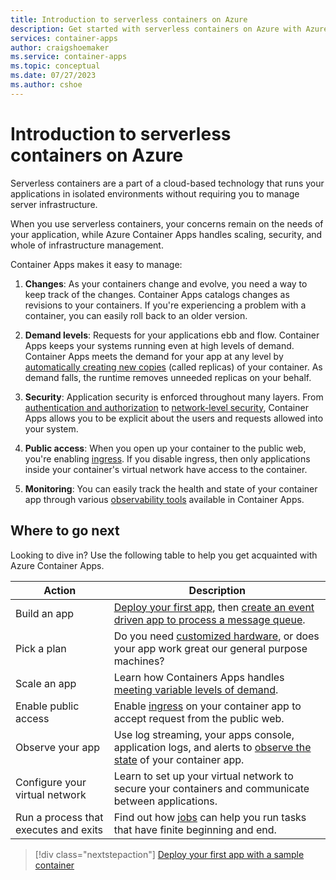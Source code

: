 ```yaml
---
title: Introduction to serverless containers on Azure
description: Get started with serverless containers on Azure with Azure Container Apps
services: container-apps
author: craigshoemaker
ms.service: container-apps
ms.topic: conceptual
ms.date: 07/27/2023
ms.author: cshoe
---
```


# Introduction to serverless containers on Azure

Serverless containers are a part of a cloud-based technology that runs your applications in isolated environments without requiring you to manage server infrastructure.

When you use serverless containers, your concerns remain on the needs of your application, while Azure Container Apps handles scaling, security, and whole of infrastructure management.

Container Apps makes it easy to manage:

1. **Changes**: As your containers change and evolve, you need a way to keep track of the changes. Container Apps catalogs changes as revisions to your containers. If you're experiencing a problem with a container, you can easily roll back to an older version.

1. **Demand levels**: Requests for your applications ebb and flow. Container Apps keeps your systems running even at high levels of demand. Container Apps meets the demand for your app at any level by [automatically creating new copies](scale-app.md) (called replicas) of your container. As demand falls, the runtime removes unneeded replicas on your behalf.

1. **Security**: Application security is enforced throughout many layers. From [authentication and authorization](authentication.md) to [network-level security](networking.md), Container Apps allows you to be explicit about the users and requests allowed into your system.

1. **Public access**: When you open up your container to the public web, you're enabling [ingress](ingress-overview.md). If you disable ingress, then only applications inside your container's virtual network have access to the container.

1. **Monitoring**: You can easily track the health and state of your container app through various [observability tools](observability.md) available in Container Apps.

## Where to go next

Looking to dive in? Use the following table to help you get acquainted with Azure Container Apps.

| Action | Description |
|---|---|
| Build an app | [Deploy your first app](quickstart-code-to-cloud.md), then [create an event driven app to process a message queue](background-processing.md). |
| Pick a plan | Do you need [customized hardware](plans.md), or does your app work great our general purpose machines? |
| Scale an app | Learn how Containers Apps handles [meeting variable levels of demand](scale-app.md). |
| Enable public access | Enable [ingress](ingress-overview.md) on your container app to accept request from the public web. |
| Observe your app | Use log streaming, your apps console, application logs, and alerts to [observe the state](observability.md) of your container app.  |
| Configure your virtual network | Learn to set up your virtual network to secure your containers and communicate between applications.  |
| Run a process that executes and exits | Find out how [jobs](jobs.md) can help you run tasks that have finite beginning and end.  |

> [!div class="nextstepaction"]
> [Deploy your first app with a sample container](quickstart-portal.md)